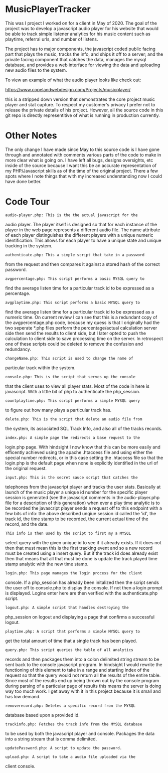 # MusicPlayerTracker
This was I project I worked on for a client in May of 2020. The goal of the project was to develop a javascript audio player for his website that would be able to track simple listener analytics for his music content such as playtime, referral urls, and number of listens.

The project has to major components, the javascript coded public facing part that plays the music, tracks the info, and ships it off to a server; and the private facing component that catches the data, manages the mysql database, and provides a web interface for viewing the data and uploading new audio files to the system.

To view an example of what the audio player looks like check out:

https://www.copelandwebdesign.com/Projects/musicplayer/

this is a stripped down version that demonstrates the core project music player and stat capture. To respect my customer's privacy I prefer not to release the private details of his project. However, all the source code in this git repo is directly representitive of what is running in production currently.

# Other Notes
The only change I have made since May to this source code is I have gone through and annotated with comments various parts of the code to make in more clear what is going on. I have left all bugs, designs oversights, etc inside of the source because I want this be an accurate representation of my PHP/Javascript skills as of the time of the original project. There a few spots where I note things that with my increased understanding now I could have done better.

# Code Tour

	audio-player.php: This is the the actual javascript for the
audio player. The player itself is designed so that for each instance
of the player in the web page represents a different audio file. The
name attribute of each player distinguishes the different players with
a unique numeric identification. This allows for each player to have a
unique state and unique tracking in the system.

	authenticate.php: This a simple script that take in a password
from the request and then compares it against a stored hash of the
correct password.

	avgpercentage.php: This script performs a basic MYSQL query to
find the average listen time for a particular track id to be expressed
as a percentage.

	avgplaytime.php: This script performs a basic MYSQL query to
find the average listen time for a particular track id to be expressed
as a numeric time. On current review I can see that this is a redundant copy of the avgpercentage.php code, because my quess is that I
originally had the two seperate *.php files perform the
percentage/actual calculation server side then send the results to
client side, but I later opted to push the calculation to client side
to save processing time on the server. In retrospect one of these
scripts could be deleted to remove the confusion and redundancy.

	changeName.php: This script is used to change the name of
particular track within the system.

	console.php: This is the script that serves up the console
that the client uses to view all player stats. Most of the code in
here is javascript. With a little bit of php to authenticate the
php_session.

	countplaytime.php: This script performs a simple MYSQL query
to figure out how many plays a particular track has.

	delete.php: This is the script that delete an audio file from
the system, its associated SQL Track Info, and also all of the tracks
records.

	index.php: A simple page the redirects a base request to the
login.php page. With hindsight I now know that this can be more easily
and efficently achieved using the apache .htaccess file and using
either the special number redirects, or in this case setting the
.htaccess file so that the login.php is the default page when none is
explicitly identified in the url of the original request.

	input.php: This is the secret sauce script that catches the
telephones from the javascript player and tracks the user stats.
Basically at launch of the music player a unique id number for the
specific player session is generated (see the javascript comments in
the audio-player.php file for a description of this generation) when
ever a play time analytic is to be recorded the javascript player
sends a request off to this endpoint with a few bits of info: the
above described unqiue session id called the 'id', the track id, the
time stamp to be recorded, the current actual time of the record, and
the date.
	
	This info is then used by the script to first my a MYSQL
select query with the given unique id to see if it already exists. If
it does not then that must mean this is the first tracking event and
so a new record must be created using a insert query. But if the track
id does already exist then that means that all that must be done is
update the track played time stamp analytic with the new time stamp.

	login.php: This page manages the login process for the client
console. If a php_session has already been initalized then the script
sends the user off to console.php to display the console. If not then
a login prompt is displayed. Logins enter here are then verified with
the authenticate.php script.

	logout.php: A simple script that handles destroying the
php_session on logout and displaying a page that confirms a successful logout.

	playtime.php: A script that performs a simple MYSQL query to
get the total amount of time that a single track has been played.

	query.php: This script queries the table of all analytics
records and then packages them into a colon delimited string stream to
be sent back to the console javascript program. In hindsight I would
rewrite the functioning of this element to take in a range and
starting index of the request so that the query would not return all
the results of the entire table. Since most of the results end up
being thrown out by the console program during parsing of a particular
page of results this means the server is doing way too much work. I
get away with it in this project because it is small and has low demand.

	removerecord.php: Deletes a specific record from the MYSQL
database based upon a provided id.

	trackinfo.php: Fetches the track info from the MYSQL database
to be used by both the javascript player and console. Packages the data
into a string stream that is comma delimited.

	updatePassword.php: A script to update the password.

	upload.php: A script to take a audio file uploaded via the
client console.
